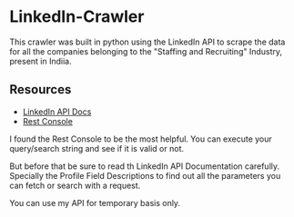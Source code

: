 # LinkedIn-Crawler

This crawler was built in python using the LinkedIn API to scrape the 
data for all the companies belonging to the "Staffing and Recruiting" Industry, present in Indiia.

## Resources
 * [LinkedIn API Docs](https://developer.linkedin.com/docs)
 * [Rest Console](https://apigee.com/console/linkedin)
 
 I found the Rest Console to be the most helpful. You can execute your query/search string and see if it is valid or not.
 
 But before that be sure to read th LinkedIn API Documentation carefully. 
 Specially the Profile Field Descriptions to find out all the parameters you can fetch or search with a request.
 
 You can use my API for temporary basis only.
 
